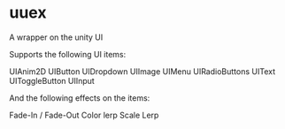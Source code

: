 # uuex
A wrapper on the unity UI

Supports the following UI items:

UIAnim2D 
UIButton
UIDropdown
UIImage
UIMenu
UIRadioButtons
UIText
UIToggleButton
UIInput

And the following effects on the items:

Fade-In / Fade-Out
Color lerp
Scale Lerp
